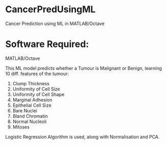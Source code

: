 # CancerPredUsingML
Cancer Prediction using ML in MATLAB/Octave

# Software Required:
MATLAB/Octave

This ML model predicts whether a Tumour is Malignant or Benign, learning 10 diff. features of the tumour:
1) Clump Thickness
2) Uniformity of Cell Size
3) Uniformity of Cell Shape
4) Marginal Adhesion
5) Epithelial Cell Size
6) Bare Nuclei
7) Bland Chromatin
8) Normal Nucleoli
9) Mitoses

Logistic Regression Algorithm is used, along with Normalisation and PCA.
